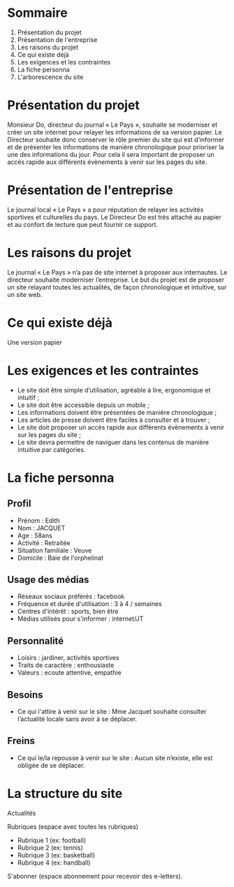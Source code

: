 # Sommaire
1. Présentation du projet
1. Présentation de l'entreprise
1. Les raisons du projet
1. Ce qui existe déjà
1. Les exigences et les contraintes
1. La fiche personna
1. L'arborescence du site

# Présentation du projet
Monsieur Do, directeur du journal « Le Pays », souhaite se moderniser et créer un site internet pour relayer les informations de sa version papier.
Le Directeur souhaite donc conserver le rôle premier du site qui est d’informer et de présenter les informations de manière chronologique pour prioriser la une des informations du jour.
Pour cela il sera important de proposer un accès rapide aux différents évènements à venir sur les pages du site.

# Présentation de l'entreprise
Le journal local « Le Pays » a pour réputation de relayer les activités sportives et culturelles du pays. 
Le Directeur Do est très attaché au papier et au confort de lecture que peut fournir ce support.

# Les raisons du projet
Le journal « Le Pays » n’a pas de site internet à proposer aux internautes. Le directeur souhaite moderniser l’entreprise.
Le but du projet est de proposer un site relayant toutes les actualités, de façon chronologique et intuitive, sur un site web.

# Ce qui existe déjà
Une version papier

# Les exigences et les contraintes
* Le site doit être simple d’utilisation, agréable à lire, ergonomique et intuitif ;
* Le site doit être accessible depuis un mobile ;
* Les informations doivent être présentées de manière chronologique ;
* Les articles de presse doivent être faciles à consulter et à trouver ;
* Le site doit proposer un accès rapide aux différents évènements à venir sur les pages du site ;
* Le site devra permettre de naviguer dans les contenus de manière intuitive par catégories.

# La fiche personna
## Profil
* Prénom : Edith
* Nom : JACQUET
* Age : 58ans
* Activité : Retraitée
* Situation familiale : Veuve
* Domicile : Baie de l'orphelinat

## Usage des médias
* Réseaux sociaux préférés : facebook
* Fréquence et durée d'utilisation : 3 à 4 / semaines
* Centres d'intérêt : sports, bien être
* Médias utilisés pour s'informer : internet/JT

## Personnalité
* Loisirs : jardiner, activités sportives
* Traits de caractère : enthousiaste
* Valeurs : ecoute attentive, empathie

## Besoins
* Ce qui l'attire à venir sur le site : Mme Jacquet souhaite consulter l’actualité locale sans avoir à se déplacer.

## Freins
* Ce qui le/la repousse à venir sur le site : Aucun site n’existe, elle est obligée de se déplacer.

# La structure du site
Actualités 

Rubriques (espace avec toutes les rubriques)
* Rubrique 1 (ex: football)
* Rubrique 2 (ex: tennis)
* Rubrique 3 (ex: basketball)
* Rubrique 4 (ex: handball)

S'abonner (espace abonnement pour recevoir des e-letters).
